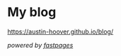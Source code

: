 # My blog

https://austin-hoover.github.io/blog/

_powered by [fastpages](https://github.com/fastai/fastpages)_
